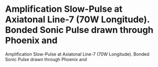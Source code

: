 # Amplification Slow-Pulse at Axiatonal Line-7 (70W Longitude). Bonded Sonic Pulse drawn through Phoenix and

Amplification Slow-Pulse at Axiatonal Line-7 (70W Longitude). Bonded Sonic Pulse drawn through Phoenix and